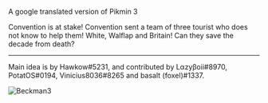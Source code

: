 A google translated version of Pikmin 3

Convention is at stake! Convention sent a team of three tourist who does not know to help them! White, Walflap and Britain!
Can they save the decade from death?

----------------------------------------

Main idea is by Hawkow#5231, and contributed by Lαzyβoii#8970, PotatOS#0194, Vinicius8036#8265 and basalt (foxel)#1337.


![Beckman3](https://user-images.githubusercontent.com/96910014/148680772-92189f9f-0d72-4932-a9ea-c653423b8c5a.png)

